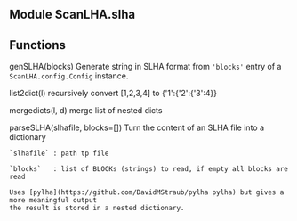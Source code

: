 Module ScanLHA.slha
-------------------

Functions
---------
genSLHA(blocks)
    Generate string in SLHA format from `'blocks'` entry of a `ScanLHA.config.Config` instance.

list2dict(l)
    recursively convert [1,2,3,4] to {'1':{'2':{'3':4}}

mergedicts(l, d)
    merge list of nested dicts

parseSLHA(slhafile, blocks=[])
    Turn the content of an SLHA file into a dictionary

    `slhafile` : path tp file

    `blocks`   : list of BLOCKs (strings) to read, if empty all blocks are read

    Uses [pylha](https://github.com/DavidMStraub/pylha pylha) but gives a more meaningful output
    the result is stored in a nested dictionary.
